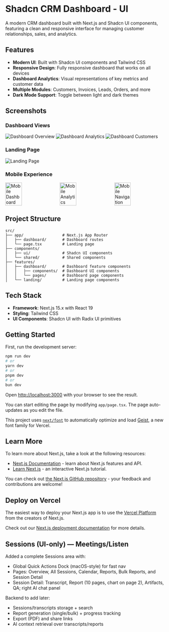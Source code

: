 # Shadcn CRM Dashboard - UI

A modern CRM dashboard built with Next.js and Shadcn UI components, featuring a clean and responsive interface for managing customer relationships, sales, and analytics.

## Features

- **Modern UI**: Built with Shadcn UI components and Tailwind CSS
- **Responsive Design**: Fully responsive dashboard that works on all devices
- **Dashboard Analytics**: Visual representations of key metrics and customer data
- **Multiple Modules**: Customers, Invoices, Leads, Orders, and more
- **Dark Mode Support**: Toggle between light and dark themes

## Screenshots

### Dashboard Views
![Dashboard Overview](public/app-screenshots/dashboard-1.png)
![Dashboard Analytics](public/app-screenshots/dashboard-2.png)
![Dashboard Customers](public/app-screenshots/dashboard-3.png)

### Landing Page
![Landing Page](public/app-screenshots/landing.png)

### Mobile Experience
<div style="display: flex; justify-content: space-between;">
  <img src="public/app-screenshots/mobile-1.png" alt="Mobile Dashboard" width="32%" />
  <img src="public/app-screenshots/mobile-2.png" alt="Mobile Analytics" width="32%" />
  <img src="public/app-screenshots/mobile-3.png" alt="Mobile Navigation" width="32%" />
</div>

## Project Structure

```
src/
├── app/                 # Next.js App Router
│   ├── dashboard/       # Dashboard routes
│   └── page.tsx         # Landing page
├── components/
│   ├── ui/              # Shadcn UI components
│   └── shared/          # Shared components
├── features/
│   ├── dashboard/       # Dashboard feature components
│   │   ├── components/  # Dashboard UI components 
│   │   └── pages/       # Dashboard page components
│   └── landing/         # Landing page components
```

## Tech Stack

- **Framework**: Next.js 15.x with React 19
- **Styling**: Tailwind CSS
- **UI Components**: Shadcn UI with Radix UI primitives

## Getting Started

First, run the development server:

```bash
npm run dev
# or
yarn dev
# or
pnpm dev
# or
bun dev
```

Open [http://localhost:3000](http://localhost:3000) with your browser to see the result.

You can start editing the page by modifying `app/page.tsx`. The page auto-updates as you edit the file.

This project uses [`next/font`](https://nextjs.org/docs/app/building-your-application/optimizing/fonts) to automatically optimize and load [Geist](https://vercel.com/font), a new font family for Vercel.

## Learn More

To learn more about Next.js, take a look at the following resources:

- [Next.js Documentation](https://nextjs.org/docs) - learn about Next.js features and API.
- [Learn Next.js](https://nextjs.org/learn) - an interactive Next.js tutorial.

You can check out [the Next.js GitHub repository](https://github.com/vercel/next.js) - your feedback and contributions are welcome!

## Deploy on Vercel

The easiest way to deploy your Next.js app is to use the [Vercel Platform](https://vercel.com/new?utm_medium=default-template&filter=next.js&utm_source=create-next-app&utm_campaign=create-next-app-readme) from the creators of Next.js.

Check out our [Next.js deployment documentation](https://nextjs.org/docs/app/building-your-application/deploying) for more details.

## Sessions (UI-only) — Meetings/Listen

Added a complete Sessions area with:
- Global Quick Actions Dock (macOS-style) for fast nav
- Pages: Overview, All Sessions, Calendar, Reports, Bulk Reports, and Session Detail
- Session Detail: Transcript, Report (10 pages, chart on page 2), Artifacts, QA; right AI chat panel

Backend to add later:
- Sessions/transcripts storage + search
- Report generation (single/bulk) + progress tracking
- Export (PDF) and share links
- AI context retrieval over transcripts/reports
